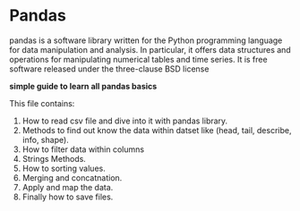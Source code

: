 # Pandas 
pandas is a software library written for the Python programming language for data manipulation and analysis. In particular, it offers data structures and operations for manipulating numerical tables and time series. It is free software released under the three-clause BSD license


**simple guide to learn all pandas basics**

This file contains: 
1. How to read csv file and dive into it with pandas library.
2. Methods to find out know the data within datset like (head, tail, describe, info, shape).
3. How to filter data within columns
4. Strings Methods.
5. How to sorting values.
6. Merging and concatnation.
7. Apply and map the data.
8. Finally how to save files.
